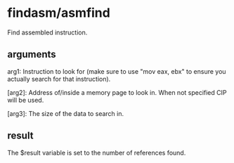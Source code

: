 # findasm/asmfind

Find assembled instruction.

## arguments

arg1: Instruction to look for (make sure to use "mov eax, ebx" to ensure you actually search for that instruction).

\[arg2\]: Address of/inside a memory page to look in. When not specified CIP will be used.

\[arg3\]: The size of the data to search in.

## result

The $result variable is set to the number of references found.
